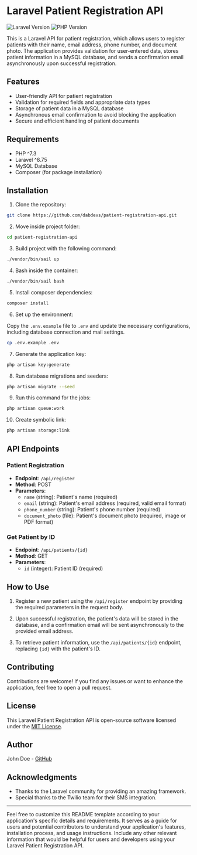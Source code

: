 # Laravel Patient Registration API

![Laravel Version](https://img.shields.io/badge/Laravel-8.x-red)
![PHP Version](https://img.shields.io/badge/PHP-^7.4-blue)

This is a Laravel API for patient registration, which allows users to register patients with their name, email address, phone number, and document photo. The application provides validation for user-entered data, stores patient information in a MySQL database, and sends a confirmation email asynchronously upon successful registration.

## Features

- User-friendly API for patient registration
- Validation for required fields and appropriate data types
- Storage of patient data in a MySQL database
- Asynchronous email confirmation to avoid blocking the application
- Secure and efficient handling of patient documents

## Requirements

- PHP ^7.3
- Laravel ^8.75
- MySQL Database
- Composer (for package installation)

## Installation

1. Clone the repository:

```bash
git clone https://github.com/dabdevs/patient-registration-api.git
```

2. Move inside project folder:

```bash
cd patient-registration-api
```

3. Build project with the following command:

```bash
./vendor/bin/sail up
```

4. Bash inside the container:

```bash
./vendor/bin/sail bash
```

5. Install composer dependencies:

```bash
composer install
```

6. Set up the environment:

Copy the `.env.example` file to `.env` and update the necessary configurations, including database connection and mail settings.

```bash
cp .env.example .env
```

7. Generate the application key:

```bash
php artisan key:generate
```

8. Run database migrations and seeders:

```bash
php artisan migrate --seed
```

9. Run this command for the jobs:

```bash
php artisan queue:work
```

10. Create symbolic link:

```bash
php artisan storage:link
```

## API Endpoints

### Patient Registration

- **Endpoint**: `/api/register`
- **Method**: POST
- **Parameters**:
  - `name` (string): Patient's name (required)
  - `email` (string): Patient's email address (required, valid email format)
  - `phone_number` (string): Patient's phone number (required)
  - `document_photo` (file): Patient's document photo (required, image or PDF format)

### Get Patient by ID

- **Endpoint**: `/api/patients/{id}`
- **Method**: GET
- **Parameters**:
  - `id` (integer): Patient ID (required)

## How to Use

1. Register a new patient using the `/api/register` endpoint by providing the required parameters in the request body.

2. Upon successful registration, the patient's data will be stored in the database, and a confirmation email will be sent asynchronously to the provided email address.

3. To retrieve patient information, use the `/api/patients/{id}` endpoint, replacing `{id}` with the patient's ID.

## Contributing

Contributions are welcome! If you find any issues or want to enhance the application, feel free to open a pull request.

## License

This Laravel Patient Registration API is open-source software licensed under the [MIT License](LICENSE).

## Author

John Doe - [GitHub](https://github.com/your-username)

## Acknowledgments

- Thanks to the Laravel community for providing an amazing framework.
- Special thanks to the Twilio team for their SMS integration.

---

Feel free to customize this README template according to your application's specific details and requirements. It serves as a guide for users and potential contributors to understand your application's features, installation process, and usage instructions. Include any other relevant information that would be helpful for users and developers using your Laravel Patient Registration API.